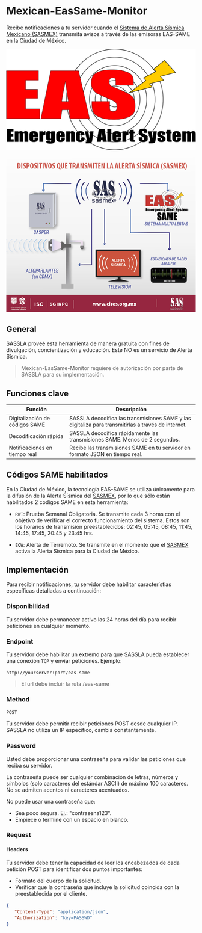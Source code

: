 # Mexican-EasSame-Monitor
Recibe notificaciones a tu servidor cuando el [Sistema de Alerta Sísmica Mexicano (SASMEX)](http://www.cires.org.mx/sasmex_n.php) transmita avisos a través de las emisoras EAS-SAME en la Ciudad de México.

![EasSame](https://github.com/sassla/Mexican-EasSame-Monitor/blob/main/eas_same.png)

![SASMEX](https://github.com/sassla/Mexican-EasSame-Monitor/blob/main/sasmex_difusion.png)

## General
[SASSLA](https://github.com/sassla/sassla) proveé esta herramienta de manera gratuita con fines de divulgación, concientización y educación. Este NO es un servicio de Alerta Sísmica.

> Mexican-EasSame-Monitor requiere de autorización por parte de SASSLA para su implementación.

## Funciones clave

| Función                      | Descripción                                                              |
|------------------------------|--------------------------------------------------------------------------|
| Digitalización de códigos SAME | SASSLA decodifica las transmisiones SAME y las digitaliza para transmitirlas a través de internet. |
| Decodificación rápida | SASSLA decodifica rápidamente las transmisiones SAME. Menos de 2 segundos. |
| Notificaciones en tiempo real | Recibe las transmisiones SAME en tu servidor en formato JSON en tiempo real. |

## Códigos SAME habilitados

En la Ciudad de México, la tecnología EAS-SAME se utiliza únicamente para la difusión de la Alerta Sísmica del [SASMEX](http://www.cires.org.mx/sasmex_n.php), por lo que sólo están habilitados 2 códigos SAME en esta herramienta:

- ``` RWT ```: Prueba Semanal Obligatoria. Se transmite cada 3 horas con el objetivo de verificar el correcto funcionamiento del sistema. Estos son los horarios de transmisión preestablecidos: 02:45, 05:45, 08:45, 11:45, 14:45, 17:45, 20:45 y 23:45 hrs.

- ``` EQW ```: Alerta de Terremoto. Se transmite en el momento que el [SASMEX](http://www.cires.org.mx/sasmex_n.php) activa la Alerta Sísmica para la Ciudad de México.

## Implementación
Para recibir notificaciones, tu servidor debe habilitar característias específicas detalladas a continuación:

### Disponibilidad

Tu servidor debe permanecer activo las 24 horas del día para recibir peticiones en cualquier momento.

### Endpoint

Tu servidor debe habilitar un extremo para que SASSLA pueda establecer una conexión ``` TCP ``` y enviar peticiones. Ejemplo:

```
http://yourserver:port/eas-same
```

> El url debe incluir la ruta /eas-same

### Method

```
POST
```
Tu servidor debe permitir recibir peticiones POST desde cualquier IP. SASSLA no utiliza un IP específico, cambia constantemente.

### Password

Usted debe proporcionar una contraseña para validar las peticiones que reciba su servidor.

La contraseña puede ser cualquier combinación de letras, números y símbolos (solo caracteres del estándar ASCII) de máximo 100 caracteres. No se admiten acentos ni caracteres acentuados.

No puede usar una contraseña que:

- Sea poco segura. Ej.: "contrasena123".
- Empiece o termine con un espacio en blanco.

### Request

#### Headers

Tu servidor debe tener la capacidad de leer los encabezados de cada petición POST para identificar dos puntos importantes:
- Formato del cuerpo de la solicitud.
- Verificar que la contraseña que incluye la solicitud coincida con la preestablecida por el cliente. 

```json
{
   "Content-Type": "application/json",
   "Authorization": "key=PASSWD"
}
```
